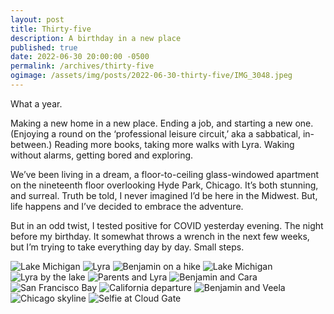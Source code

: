 ```yaml
---
layout: post
title: Thirty-five
description: A birthday in a new place
published: true
date: 2022-06-30 20:00:00 -0500
permalink: /archives/thirty-five
ogimage: /assets/img/posts/2022-06-30-thirty-five/IMG_3048.jpeg
---
```

What a year.

Making a new home in a new place. Ending a job, and starting a new one. (Enjoying a round on the ‘professional leisure circuit,’ aka a sabbatical, in-between.) Reading more books, taking more walks with Lyra. Waking without alarms, getting bored and exploring.

We’ve been living in a dream, a floor-to-ceiling glass-windowed apartment on the nineteenth floor overlooking Hyde Park, Chicago. It’s both stunning, and surreal. Truth be told, I never imagined I’d be here in the Midwest. But, life happens and I’ve decided to embrace the adventure.

But in an odd twist, I tested positive for COVID yesterday evening. The night before my birthday. It somewhat throws a wrench in the next few weeks, but I’m trying to take everything day by day. Small steps.

![Lake Michigan][1]
![Lyra][2]
![Benjamin on a hike][3]
![Lake Michigan][4]
![Lyra by the lake][5]
![Parents and Lyra][6]
![Benjamin and Cara][7]
![San Francisco Bay][8]
![California departure][9]
![Benjamin and Veela][10]
![Chicago skyline][11]
![Selfie at Cloud Gate][12]

[1]: /assets/img/posts/2022-06-30-thirty-five/IMG_6198.jpeg
[2]: /assets/img/posts/2022-06-30-thirty-five/IMG_7333.jpeg
[3]: /assets/img/posts/2022-06-30-thirty-five/IMG_7618.jpeg
[4]: /assets/img/posts/2022-06-30-thirty-five/IMG_9170.jpeg
[5]: /assets/img/posts/2022-06-30-thirty-five/IMG_0342.jpeg
[6]: /assets/img/posts/2022-06-30-thirty-five/IMG_0353.jpeg
[7]: /assets/img/posts/2022-06-30-thirty-five/IMG_0919.jpeg
[8]: /assets/img/posts/2022-06-30-thirty-five/IMG_1171.jpeg
[9]: /assets/img/posts/2022-06-30-thirty-five/IMG_1239.jpeg
[10]: /assets/img/posts/2022-06-30-thirty-five/IMG_1462.jpeg
[11]: /assets/img/posts/2022-06-30-thirty-five/IMG_3022.jpeg
[12]: /assets/img/posts/2022-06-30-thirty-five/IMG_3048.jpeg
